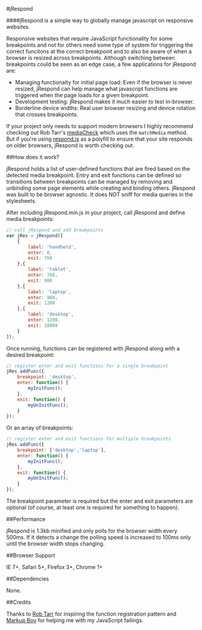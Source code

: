 #jRespond

####jRespond is a simple way to globally manage javascript on responsive websites.

Responsive websites that require JavaScript functionality for some breakpoints and not for others need some type of system for triggering the correct funcitons at the correct breakpoint and to also be aware of when a browser is resized across breakpoints. Although switching between breakpoints could be seen as an edge case, a few applications for jRespond are:

* Managing functionalty for initial page load: Even if the browser is never resized, jRespond can help manage what javascript functions are triggered when the page loads for a given breakpoint.
* Development testing: jRespond makes it much easier to test in-browser.
* Borderline device widths: Real user browser resizing and device rotation that crosses breakpoints.

If your project only needs to support modern browsers I highly recommend checking out Rob Tarr's <a href="https://github.com/sparkbox/mediaCheck">mediaCheck</a> which uses the <code>matchMedia</code> method. But if you're using <a href="https://github.com/scottjehl/Respond">respond.js</a> as a polyfill to ensure that your site responds on older browsers, jRespond is worth checking out.

##How does it work?

jRespond holds a list of user-defined functions that are fired based on the detected media breakpoint. Entry and exit functions can be defined so transitions between breakpoints can be managed by removing and unbinding some page elements while creating and binding others. jRespond was built to be browser agnostic. It does NOT sniff for media queries in the stylesheets.

After including jRespond.min.js in your project, call jRespond and define media breakpoints:

``` javascript
// call jRespond and add breakpoints
var jRes = jRespond([
	{
		label: 'handheld',
		enter: 0,
		exit: 768
	},{
		label: 'tablet',
		enter: 768,
		exit: 980
	},{
		label: 'laptop',
		enter: 980,
		exit: 1200
	},{
		label: 'desktop',
		enter: 1200,
		exit: 10000
	}
]);
```

Once running, functions can be registered with jRespond along with a desired breakpoint:

``` javascript
// register enter and exit functions for a single breakpoint
jRes.addFunc({
	breakpoint: 'desktop',
	enter: function() {
		myInitFunc();
	},
	exit: function() {
		myUnInitFunc();
	}
});
```

Or an array of breakpoints:

``` javascript
// register enter and exit functions for multiple breakpoints
jRes.addFunc({
	breakpoint: ['desktop','laptop'],
	enter: function() {
		myInitFunc();
	},
	exit: function() {
		myUnInitFunc();
	}
});
```

The breakpoint parameter is required but the enter and exit parameters are optional (of course, at least one is required for something to happen).

##Performance

jRespond is 1.3kb minified and only polls for the browser width every 500ms. If it detects a change the polling speed is increased to 100ms only until the browser width stops changing.

##Browser Support

IE 7+, Safari 5+, Firefox 3+, Chrome 1+

##Dependencies

None.

##Credits

Thanks to <a href="http://seesparkbox.com/foundry/author/rob_tarr">Rob Tarr</a> for inspiring the function registration pattern and <a href="http://markupboy.com/">Markup Boy</a> for helping me with my JavaScript failings.